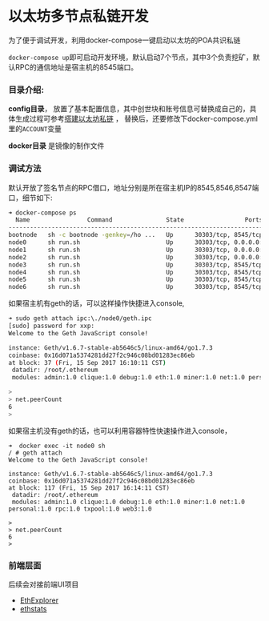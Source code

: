 # 以太坊多节点私链开发

为了便于调试开发，利用docker-compose一键启动以太坊的POA共识私链


``docker-compose up``即可启动开发环境，默认启动7个节点，其中3个负责挖矿，默认RPC的通信地址是宿主机的8545端口。


### 目录介绍:

**config目录**， 放置了基本配置信息，其中创世块和账号信息可替换成自己的，具体生成过程可参考[搭建以太坊私链](https://github.com/xiaoping378/blog/blob/master/posts/%E4%BB%A5%E5%A4%AA%E5%9D%8A-%E7%A7%81%E6%9C%89%E9%93%BE%E6%90%AD%E5%BB%BA%E5%88%9D%E6%AD%A5%E5%AE%9E%E8%B7%B5.md) ， 替换后，还要修改下docker-compose.yml里的`ACCOUNT`变量


**docker目录** 是镜像的制作文件

### 调试方法

默认开放了签名节点的RPC借口，地址分别是所在宿主机IP的8545,8546,8547端口，细节如下:
```bash
➜ docker-compose ps                                 
  Name                Command               State                 Ports               
-------------------------------------------------------------------------------------
bootnode   sh -c bootnode -genkey=/ho ...   Up      30303/tcp, 8545/tcp               
node0      sh run.sh                        Up      30303/tcp, 0.0.0.0:8545->8545/tcp 
node1      sh run.sh                        Up      30303/tcp, 0.0.0.0:8546->8545/tcp 
node2      sh run.sh                        Up      30303/tcp, 0.0.0.0:8547->8545/tcp 
node3      sh run.sh                        Up      30303/tcp, 8545/tcp               
node4      sh run.sh                        Up      30303/tcp, 8545/tcp               
node5      sh run.sh                        Up      30303/tcp, 8545/tcp               
node6      sh run.sh                        Up      30303/tcp, 8545/tcp 
```

如果宿主机有geth的话，可以这样操作快捷进入console,
```bash
➜ sudo geth attach ipc:\./node0/geth.ipc
[sudo] password for xxp: 
Welcome to the Geth JavaScript console!

instance: Geth/v1.6.7-stable-ab5646c5/linux-amd64/go1.7.3
coinbase: 0x16d071a5374281dd27f2c946c08bd01283ec86eb
at block: 37 (Fri, 15 Sep 2017 16:10:11 CST)
 datadir: /root/.ethereum
 modules: admin:1.0 clique:1.0 debug:1.0 eth:1.0 miner:1.0 net:1.0 personal:1.0 rpc:1.0 txpool:1.0 web3:1.0

> 
> net.peerCount
6
>
```

如果宿主机没有geth的话，也可以利用容器特性快速操作进入console，
```
➜  docker exec -it node0 sh
/ # geth attach
Welcome to the Geth JavaScript console!

instance: Geth/v1.6.7-stable-ab5646c5/linux-amd64/go1.7.3
coinbase: 0x16d071a5374281dd27f2c946c08bd01283ec86eb
at block: 117 (Fri, 15 Sep 2017 16:14:11 CST)
 datadir: /root/.ethereum
 modules: admin:1.0 clique:1.0 debug:1.0 eth:1.0 miner:1.0 net:1.0 personal:1.0 rpc:1.0 txpool:1.0 web3:1.0

> 
> net.peerCount
6
>
```

### 前端层面

后续会对接前端UI项目
* [EthExplorer](https://github.com/AiEthLink/EthExplorer)
* [ethstats](https://github.com/cubedro/eth-netstats)
